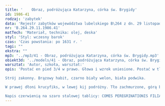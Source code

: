 ```yaml
---
title: '    Obraz, podróżująca Katarzyna, córka św. Brygidy'
id: 1986-41
rodzaj: 'zabytek'
data: 'Rejestr zabytków województwa lubelskiego B\264 z dn. 29 listopada 1986 r. '
nr: 'B.264.29.11.1986.41'
matTech: 'Materiał, technika: olej, deska'
styl: 'Styl: wczesny barok'
czas: 'Czas powstania: po 1631 r. '
tagi: ""
ekstra: ""
mp3: '../mp3/41 - Obraz, podróżująca Katarzyna, córka św. Brygidy.mp3'
obiekt3d: '../models/41 - Obraz, podróżująca Katarzyna, córka św. Brygidy.glb'
warsztat: 'Autor, szkoła, warsztat:'
opis: 'Postać en pied 3/4 w prawo. Głowa i wzrok uniesione. Postać w tle krajobrazu o obniżonym horyzoncie. 

Strój zakonny. Brązowy habit, czarno biały welon, biała podwika. 

W prawej dłoni krucyfiks, w lewej kij podróżny. Tło zachmurzone, górą biało-szaro-stalowe, dołem kremowe. Zieleń ciemno brunatna. 

Napis czerwienią na szaro stalowej tablicy: COMES PEREGRINATIONIS FILIA EUS S. CATHARINA.'
---
```

